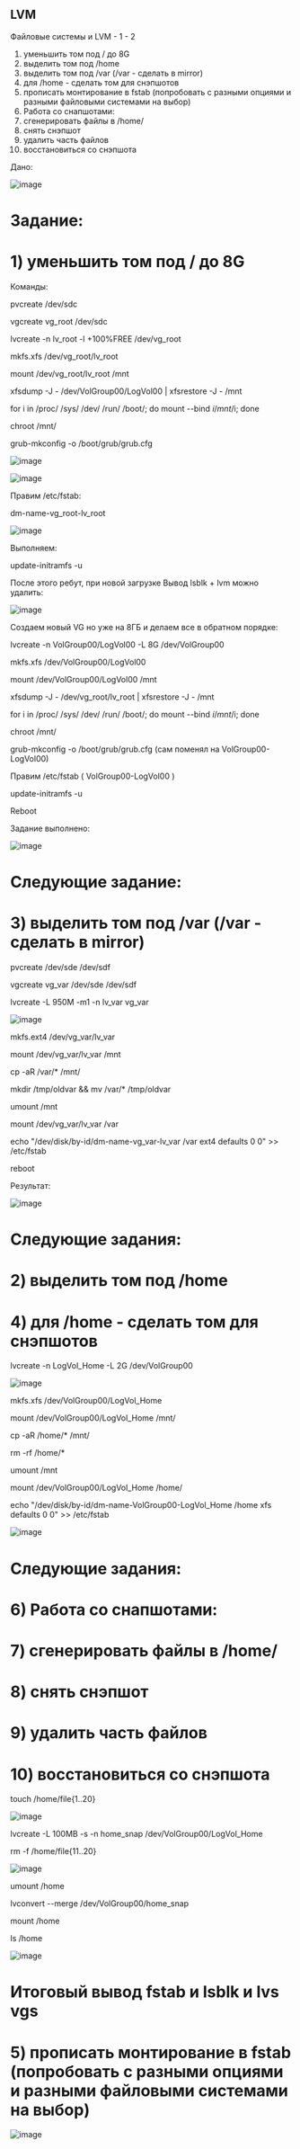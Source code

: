 ## LVM
Файловые системы и LVM - 1  - 2

 1) уменьшить том под / до 8G
 2) выделить том под /home
 3) выделить том под /var (/var - сделать в mirror)
 4) для /home - сделать том для снэпшотов
 5) прописать монтирование в fstab (попробовать с разными опциями и разными файловыми системами на выбор)
 6) Работа со снапшотами:
 7) сгенерировать файлы в /home/
 8) снять снэпшот
 9) удалить часть файлов
 10) восстановиться со снэпшота

Дано:

![image](https://github.com/user-attachments/assets/a3bf5d43-bd78-4a56-8efc-3eae6e019d2f)



# Заданиe:

# 1) уменьшить том под / до 8G
   Команды:
   
pvcreate /dev/sdc

vgcreate vg_root /dev/sdc

lvcreate -n lv_root -l +100%FREE /dev/vg_root

mkfs.xfs /dev/vg_root/lv_root

mount /dev/vg_root/lv_root /mnt

xfsdump -J - /dev/VolGroup00/LogVol00 | xfsrestore -J - /mnt

for i in /proc/ /sys/ /dev/ /run/ /boot/; do mount --bind $i /mnt/$i; done

chroot /mnt/

grub-mkconfig -o /boot/grub/grub.cfg

![image](https://github.com/user-attachments/assets/7a96e832-529b-4153-94fb-7df13b83cc4d)



![image](https://github.com/user-attachments/assets/d5700bee-4e84-4cdf-a278-65d313f07458)

Правим /etc/fstab:

dm-name-vg_root-lv_root

![image](https://github.com/user-attachments/assets/b6e69e83-b616-451c-a062-6286a4c023bc)


Выполняем:

update-initramfs -u


После этого ребут, при новой загрузке Вывод lsblk + lvm можно удалить:


![image](https://github.com/user-attachments/assets/87fa4222-5dc4-4b82-b2be-b5cd18a185bf)


Создаем новый VG но уже на 8ГБ и делаем все в обратном порядке:

lvcreate -n VolGroup00/LogVol00 -L 8G /dev/VolGroup00

mkfs.xfs /dev/VolGroup00/LogVol00

mount /dev/VolGroup00/LogVol00 /mnt

xfsdump -J - /dev/vg_root/lv_root | xfsrestore -J - /mnt

for i in /proc/ /sys/ /dev/ /run/ /boot/; do mount --bind $i /mnt/$i; done

chroot /mnt/

grub-mkconfig -o /boot/grub/grub.cfg (сам поменял на VolGroup00-LogVol00)

Правим /etc/fstab ( VolGroup00-LogVol00 )

update-initramfs -u

Reboot

Задание выполнено:


![image](https://github.com/user-attachments/assets/71b1449c-2a1f-4055-a3ef-63c125091808)

# Следующие заданиe:

# 3) выделить том под /var (/var - сделать в mirror)

pvcreate /dev/sde /dev/sdf

vgcreate vg_var /dev/sde /dev/sdf

lvcreate -L 950M -m1 -n lv_var vg_var

![image](https://github.com/user-attachments/assets/993cf248-deb5-4a48-9fa7-55983b800981)


mkfs.ext4 /dev/vg_var/lv_var

mount /dev/vg_var/lv_var /mnt

cp -aR /var/* /mnt/

mkdir /tmp/oldvar && mv /var/* /tmp/oldvar

umount /mnt

mount /dev/vg_var/lv_var /var

echo "/dev/disk/by-id/dm-name-vg_var-lv_var /var ext4 defaults 0 0" >> /etc/fstab

reboot

Результат:

![image](https://github.com/user-attachments/assets/7fb47695-26e1-495e-97ac-d3185cea98fb)


# Следующие задания:

# 2) выделить том под /home
# 4) для /home - сделать том для снэпшотов





lvcreate -n LogVol_Home -L 2G /dev/VolGroup00

![image](https://github.com/user-attachments/assets/7590d31d-b251-407a-a4d7-4c32b9152f04)


mkfs.xfs /dev/VolGroup00/LogVol_Home

mount /dev/VolGroup00/LogVol_Home /mnt/

cp -aR /home/* /mnt/

rm -rf /home/*

umount /mnt

mount /dev/VolGroup00/LogVol_Home /home/

echo "/dev/disk/by-id/dm-name-VolGroup00-LogVol_Home /home xfs defaults 0 0" >> /etc/fstab

![image](https://github.com/user-attachments/assets/9a0f42a8-5939-4f61-a520-ebbd6ee621d8)


# Следующие задания:

# 6) Работа со снапшотами:
# 7) сгенерировать файлы в /home/
# 8) снять снэпшот
# 9) удалить часть файлов
# 10) восстановиться со снэпшота


touch /home/file{1..20}

![image](https://github.com/user-attachments/assets/a76d01dc-ad0d-4c4b-acf3-041cd99d2452)


lvcreate -L 100MB -s -n home_snap /dev/VolGroup00/LogVol_Home

rm -f /home/file{11..20}

![image](https://github.com/user-attachments/assets/2bdc575b-90fb-4679-85ab-9a061c1b4af1)


umount /home

lvconvert --merge /dev/VolGroup00/home_snap

mount /home

ls  /home

![image](https://github.com/user-attachments/assets/c088a791-69b3-42a6-b1cb-6581ef96dd8e)


# Итоговый вывод fstab и lsblk и lvs vgs
# 5) прописать монтирование в fstab (попробовать с разными опциями и разными файловыми системами на выбор)

![image](https://github.com/user-attachments/assets/55817678-58bd-46f2-9a7c-e7853e63d622)




